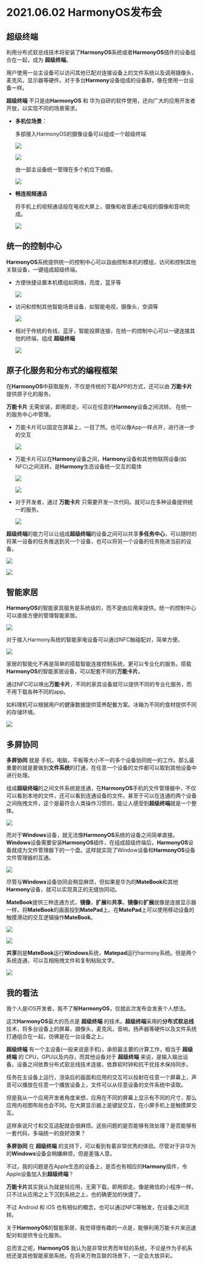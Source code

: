 # 2021.06.02 HarmonyOS发布会 

## 超级终端

利用分布式软总线技术将安装了**HarmonyOS**系统或者**HarmonyOS**插件的设备组合在一起，成为 **超级终端**。 

用户使用一台主设备可以访问其他已配对连接设备上的文件系统以及调用摄像头，麦克风，显示器等硬件。对于多台**Harmony**设备组成的设备群，像在使用一台设备一样。



**超级终端** 不只是由**HarmonyOS** 和 华为自研的软件使用，还向广大的应用开发者开放，以实现不同的场景需求。


- **多机位场景**： 
  
   多部接入HarmonyOS的摄像设备可以组成一个超级终端

   ![](https://pic.existorlive.cn/IMG_012312313.PNG)

   ![](https://pic.existorlive.cn/IMG_0126.PNG)

   由一部主设备统一管理在多个机位下拍摄。
   
   ![](https://pic.existorlive.cn/IMG_0127.PNG)

- **畅连视频通话**
    
    将手机上的视频通话投在电视大屏上，摄像和收音通过电视的摄像和音响完成。

    ![](https://pic.existorlive.cn/IMG_A9D8C84082F0-1.jpeg)

        
## 统一的控制中心

**HarmonyOS**系统提供统一的控制中心可以自由控制本机的模组，访问和控制其他关联设备，一键组成超级终端。

- 方便快捷设置本机模组如网络，亮度，蓝牙等

  ![](https://pic.existorlive.cn/IMG_0135.PNG)
   
- 访问和控制其他智能场景设备，如智能电视，摄像头，空调等

  ![](https://pic.existorlive.cn/IMG_0136.PNG)
  
- 相对于传统的有线，蓝牙，智能投屏连接，在统一的控制中心可以一键连接其他的终端，组成 **超级终端** 

  ![](https://pic.existorlive.cn/IMG_0134.PNG)


## 原子化服务和分布式的编程框架
     
在**HarmonyOS**中获取服务，不仅是传统的下载APP的方式，还可以由 **万能卡片** 提供原子化的服务。 

**万能卡片** 无需安装，即用即走，可以在任意的**Harmony**设备之间流转。 在统一的服务中心中管理。



- 万能卡片可以固定在屏幕上，一目了然。也可以像App一样点开，进行进一步的交互

  ![](https://pic.existorlive.cn/IMG_0128.PNG)


- 万能卡片可以在**Harmony**设备之间，**Harmony**设备和其他物联网设备(如NFC)之间流转，是**Harmony**生态设备统一交互的载体
  
   ![](https://pic.existorlive.cn/IMG_0147.PNG)

   ![](https://pic.existorlive.cn/IMG_0148.PNG)

- 对于开发者，通过 **万能卡片** 只需要开发一次代码，就可以在多种设备提供统一的服务。

    ![](https://pic.existorlive.cn/IMG_0149.PNG)


**超级终端**的能力可以让组成**超级终端**的设备之间可以共享**多任务中心**，可以随时的将某一设备的任务推送到另一个设备，也可以将另一个设备的任务拖进当前的设备。

![](https://pic.existorlive.cn/IMG_0141.PNG)
    
![](https://pic.existorlive.cn/IMG_0144.PNG)

## 智能家居

**HarmonyOS**的智能家具服务是系统级的，而不是由应用来提供。统一的控制中心可以直接方便的管理智能家居。

![](https://pic.existorlive.cn/IMG_0140.PNG)


对于接入Harmony系统的智能家电设备可以通过NFC触碰配对，简单方便。

![](https://pic.existorlive.cn/IMG_0137.PNG)


家居的智能化不再是简单的搭载智能连接控制系统，更可以专业化的服务。搭载**HarmonyOS**的智能家居设备，可以配套不同的**万能卡片**。

通过NFC可以唤出**万能卡片**，不同的家具设备就可以提供不同的专业化服务，而不用下载各种不同的app。

如料理机可以根据用户的健康数据提供营养配餐方案。冰箱为不同的食材提供不同的存储环境。
     

![](https://pic.existorlive.cn/IMG_0139.PNG)



## 多屏协同

**多屏协同** 就是 手机，电脑，平板等大小不一的多个设备协同统一的工作。那么最重要的就是要做到**文件系统**的打通，在任意一个设备的文件都可以取到其他设备中进行处理。

组成**超级终端**的之间文件系统是连通，在**HarmonyOS**手机的文件管理器中，不仅可以看到本地的文件，还可以看到连通设备的文件。甚至于可以在连通的两个设备之间拖拽文件，这个是最符合人类操作习惯的，能让人感受到**超级终端**就是一个整体。

![](https://pic.existorlive.cn/IMG_0153.PNG)



而对于**Windows**设备，就无法像**HarmonyOS**系统的设备之间简单直接。**Windows**设备需要安装**HarmonyOS**插件，在组成超级终端后，**HarmonyOS**设备就成为文件管理器下的一个盘。这样就实现了Window设备和**HarmonyOS**设备文件管理器的互通。

![](https://pic.existorlive.cn/IMG_0150.PNG)

尽管与**Windows**设备协同会稍显麻烦，但如果是华为的**MateBook**和其他**Harmony**设备，就可以实现真正的无缝协同动。

**MateBook**提供三种连通方式，**镜像**，**扩展**和**共享**。**镜像**和**扩展**就像是连接显示器一样，将**MateBook**的画面投到**MatePad**上。在**MatePad**上可以使用移动设备的触摸滑动的交互逻辑操作**MateBook**。

![](https://pic.existorlive.cn/IMG_0155.PNG)

![](https://pic.existorlive.cn/IMG_0157.PNG)

**共享**则是**MateBook**运行**Windows**系统，**Matepad**运行harmony系统。但是两个系统连通，可以互相拖拽文件和复制粘贴文字。

![](https://pic.existorlive.cn/IMG_0156.PNG)





## 我的看法

我个人是iOS开发者，我不了解**HarmonyOS**，仅就此次发布会发表个人想法。

这次**HarmonyOS**最大的亮点是 **超级终端** 的技术。**超级终端**采用的**分布式软总线**技术，将多台设备上的屏幕，摄像头，麦克风，音响，扬声器等硬件以及文件系统打通组合在一起，彷佛是在一台设备之上。

**超级终端** 有一个主设备(一般来说是手机)，承担最主要的计算工作，相当于 **超级终端** 的 CPU，GPU以及内存，而其他设备对于 **超级终端** 来说，是输入输出设备。设备之间依靠分布式软总线技术连接，依靠软时钟和抗干扰技术保持同步。

任务在主设备上运行，渲染后的画面和应用的交互可以投射在任意一个屏幕上，声音可以播放在任意一个播放设备上，文件可以从任意设备的文件系统中读取。

但是我从一个应用开发者角度来想，应用在不同的屏幕上显示有不同的尺寸，那么应用内视图布局也会不同。在大屏显示器上是键鼠交互，在小屏手机上是触摸屏交互。

这样来说尺寸和交互适配就会很麻烦。这些问题的是否能够有效处理？是否能够有一套代码，多端统一的良好效果？

**多屏协同** 在 **超级终端** 的支持下，可以看到有着非常优秀的体验。尽管对于非华为的**Windows**设备会稍嫌麻烦，但是差强人意。

不过，我的问题是在Apple生态的设备上，是否也有相应的**Harmony**插件，令Apple设备加入到**超级终端**？


**万能卡片**其实我认为就是轻应用，无需下载，即用即走。像是微信的小程序一样。只不过从应用之上下沉到系统之上，也的确更加的快捷了。

不过 Android 和 iOS 也有相似的概念，也可以通过NFC等触发，在设备之间流转。


关于**HarmonyOS**的智能家居，我觉得很有趣的一点是，能够利用万能卡片来迅速配对和提供专业化服务。


总而言之呢，**HarmonyOS** 我认为是非常优秀而年轻的系统，不论是作为手机系统还是其他智能家居系统。在将来万物互联的场景下，一定会大放异彩。





